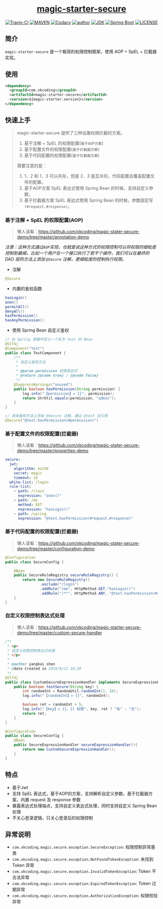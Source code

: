 <h1 align="center"><a href="https://github.com/xkcoding/magic-starter/magic-starter-secure" target="_blank">magic-starter-secure</a></h1>
<p align="center">
<a href="https://travis-ci.com/xkcoding/magic-starter" target="_blank"><img alt="Travis-CI" src="https://travis-ci.com/xkcoding/magic-starter.svg?branch=master"/></a>
  <a href="https://search.maven.org/artifact/com.xkcoding/magic-starter-secure" target="_blank"><img alt="MAVEN" src="https://img.shields.io/maven-central/v/com.xkcoding/magic-starter-secure.svg?color=brightgreen&label=Maven%20Central"></a>
  <a href="https://www.codacy.com/manual/xkcoding/magic-starter?utm_source=github.com&amp;utm_medium=referral&amp;utm_content=xkcoding/magic-starter&amp;utm_campaign=Badge_Grade" target="_blank"><img alt="Codacy" src="https://api.codacy.com/project/badge/Grade/6b998c3a533e451690b4164ab1acd164"/></a>
  <a href="https://xkcoding.com" target="_blank"><img alt="author" src="https://img.shields.io/badge/author-Yangkai.Shen-blue.svg"/></a>
  <a href="https://www.oracle.com/technetwork/java/javase/downloads/index.html" target="_blank"><img alt="JDK" src="https://img.shields.io/badge/JDK-1.8.0_162-orange.svg"/></a>
  <a href="https://docs.spring.io/spring-boot/docs/2.1.8.RELEASE/reference/html/" target="_blank"><img alt="Spring Boot" src="https://img.shields.io/badge/Spring Boot-2.1.8.RELEASE-brightgreen.svg"/></a>
  <a href="https://github.com/xkcoding/magic-starter/blob/master/LICENSE" target="_blank"><img alt="LICENSE" src="https://img.shields.io/github/license/xkcoding/magic-starter.svg"/></a>
</p>

## 简介

`magic-starter-secure` 是一个极简的权限控制框架，使用 AOP + SpEL + 拦截器 实现。

## 使用

```xml
<dependency>
  <groupId>com.xkcoding</groupId>
  <artifactId>magic-starter-secure</artifactId>
  <version>${magic-starter.version}</version>
</dependency>
```

## 快速上手

> magic-starter-secure 提供了三种设置权限拦截的方案。
>
> 1. 基于注解 + SpEL 的权限配置(`基于AOP方案`)
> 2. 基于配置文件的权限配置(`基于拦截器方案`)
> 3. 基于代码配置的权限配置(`基于拦截器方案`)
>
> 需要注意的是：
>
> 1. 1、2 和 1、3 可以共存，但是 2、3 是互斥的，代码配置会覆盖配置文件的配置。
> 2. 基于AOP方案 SpEL 表达式使用 Spring Bean 的时候，支持自定义参数。
> 3. 基于拦截器方案 SpEL 表达式使用 Spring Bean 的时候，参数固定写`(#request,#response)`。

### 基于注解 + SpEL 的权限配置(AOP)

> 懒人请看：https://github.com/xkcoding/magic-stater-secure-demo/tree/master/annotation-demo

*注意：这种方式通过`AOP`实现，也就是说这种方式的权限控制可以将权限的细粒度控制到最细，比如一个用户在一个接口执行了若干个操作，我们可以在最终的 DAO 层的方法上添加 `@Secure` 注解，更细粒度的控制执行权限。*

- 注解

```java
@Secure
```

- 内置的鉴权函数

```java
hasLogin()
anon()
permitAll()
denyAll()
hasPermission()
hasAnyPermission()
```

- 使用 Spring Bean 自定义鉴权

```java
// 在 Spring 容器中定义一个名为 test 的 Bean
@Slf4j
@Component("test")
public class TestComponent {
    /**
     * 自定义鉴权方法
     *
     * @param permission 权限表达式
     * @return {@code true} / {@code false}
     */
    @SuppressWarnings("unused")
    public boolean hasPermission(String permission) {
        log.info("【permission】= {}", permission);
        return StrUtil.equals(permission, "admin");
    }
}

// 具体鉴权方法上添加 @Secure 注解，通过 @test 去引用
@Secure("@test.hasPermission(#permission)")
```

### 基于配置文件的权限配置(拦截器)

> 懒人请看：https://github.com/xkcoding/magic-stater-secure-demo/tree/master/properties-demo

```yaml
secure:
  jwt:
    algorithm: es256
    secret: magic
    timeout: 1d
  white-list: /login
  rule-list:
    - path: /class
      expression: "anon()"
    - path: /me
      method: GET
      expression: "hasLogin()"
    - path: /spring
      expression: "@test.hasPermission(#request,#response)"
```

### 基于代码配置的权限配置(拦截器)

> 懒人请看：https://github.com/xkcoding/magic-stater-secure-demo/tree/master/configuration-demo

```java
@Configuration
public class SecureConfig {

    @Bean
    public SecureRuleRegistry secureRuleRegistry() {
        return new SecureRuleRegistry()
                .exclude("/login")
                .addRule("/me", HttpMethod.GET,"hasLogin()")
                .addRule("/**", HttpMethod.ANY, "@test.hasPermission(#request,#response)");
    }
}
```

### 自定义权限控制表达式处理

> 懒人请看：https://github.com/xkcoding/magic-starter-secure-demo/tree/master/custom-secure-handler

```java
/**
 * <p>
 * 自定义权限控制表达式处理
 * </p>
 *
 * @author yangkai.shen
 * @date Created in 2019/9/21 10:20
 */
@Slf4j
public class CustomSecureExpressionHandler implements SecureExpressionHandler {
    public boolean testSecure(String key) {
        int randomInt = RandomUtil.randomInt(1, 10);
        log.info("【randomInt】= {}", randomInt);

        boolean ret = randomInt > 5;
        log.info("【key】= {}，{} 权限", key, ret ? "有" : "无");
        return ret;
    }
}

@Configuration
public class SecureConfig {
    @Bean
    public SecureExpressionHandler secureExpressionHandler(){
        return new CustomSecureExpressionHandler();
    }
}
```

## 特点

- 基于Jwt
- 支持 SpEL 表达式，基于AOP的方案，支持解析自定义参数，基于拦截器方案，内置 request 及 response 参数
- 暴露表达式处理端点，支持自定义表达式处理，同时支持自定义 Spring Bean 处理
- 不关心登录逻辑，只关心登录后的权限控制

## 异常说明

- `com.xkcoding.magic.secure.exception.SecureException`: 权限控制异常基类
- `com.xkcoding.magic.secure.exception.NotFoundTokenException`: 未找到 Token 异常
- `com.xkcoding.magic.secure.exception.InvalidTokenException`: Token 不合法异常
- `com.xkcoding.magic.secure.exception.ExpiredTokenException`: Token 过期异常
- `com.xkcoding.magic.secure.exception.AuthorizationException`: 权限校验异常

